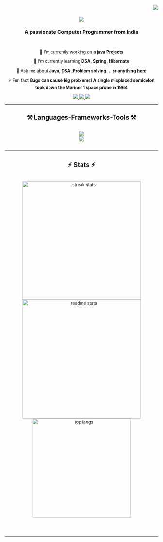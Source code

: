 <img align="right" src="https://visitor-badge.laobi.icu/badge?page_id=Arunkumarxx.Arunkumarxx" />

<h1 align="center">
    <img src="https://readme-typing-svg.herokuapp.com/?font=Righteous&size=35&center=true&vCenter=true&width=500&height=70&duration=4000&lines=Hi+There!+;+I'm+Arun+Kumar!;" />
</h1>

<h3 align="center">A passionate Computer Programmer from India </h3>

<br/>

<div align="center">
 
 🔭 I’m currently working on **a java Projects**
 
 🌱 I’m currently learning **DSA, Spring, Hibernate**

💬 Ask me about **Java, DSA ,Problem solving ... or anything [here](https://github.com/Arunkumarxx/Arunkumarxx/issues)**

⚡ Fun fact **Bugs can cause big problems! A single misplaced semicolon took down the Mariner 1 space probe in 1964**

 </div>
 
<div align="center">
  <a href="mailto:arunkumarthirumalaisamy2004@gmail.com">
    <img src="https://img.shields.io/badge/Gmail-333333?style=for-the-badge&logo=gmail&logoColor=red" />
  </a>
  <a href="https://www.linkedin.com/in/arun-kumar-819327292/" target="_blank">
    <img src="https://img.shields.io/badge/LinkedIn-0077B5?style=for-the-badge&logo=linkedin&logoColor=white" target="_blank" />
  </a>
  <img src="https://img.shields.io/badge/Portfolio-FF5722?style=for-the-badge&logo=todoist&logoColor=white" /> </div>

  </a>
</div>

 <hr/>
 
<h2 align="center">⚒️ Languages-Frameworks-Tools ⚒️</h2>
<br/>
<div align="center">
    <img src="https://skillicons.dev/icons?i=html,css,js,sass,bootstrap,vscode,idea,gcp" /> <br>
    <img src="https://skillicons.dev/icons?i=java,spring,hibernate" />
    <br>
</div>

<br/>




<hr/>

<h2 align="center">⚡ Stats ⚡</h2>
<br>
<div align=center>
  <img width=390 src="https://github-readme-streak-stats-salesp07.vercel.app?user=Arunkumarxx&hide_total_contributions=true&count_private=true&theme=react&border_radius=10" alt="streak stats"/>
  <img width=390 src="https://github-readme-stats-salesp07.vercel.app/api?username=Arunkumarxx&count_private=true&show_icons=true&theme=react&rank_icon=github&border_radius=10" alt="readme stats" />
  <br/>
  <img width=325 align="center" src="https://github-readme-stats-salesp07.vercel.app/api/top-langs/?username=Arunkumarxx&hide=HTML&langs_count=8&layout=compact&theme=react&border_radius=10&size_weight=0.5&count_weight=0.5&exclude_repo=github-readme-stats" alt="top langs" />
</div>

<br/><br/>

<hr/>

<br/>


<br/>
